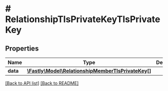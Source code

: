 # # RelationshipTlsPrivateKeyTlsPrivateKey

## Properties

Name | Type | Description | Notes
------------ | ------------- | ------------- | -------------
**data** | [**\Fastly\Model\RelationshipMemberTlsPrivateKey[]**](RelationshipMemberTlsPrivateKey.md) |  | [optional]

[[Back to API list]](../../README.md#endpoints) [[Back to README]](../../README.md)
